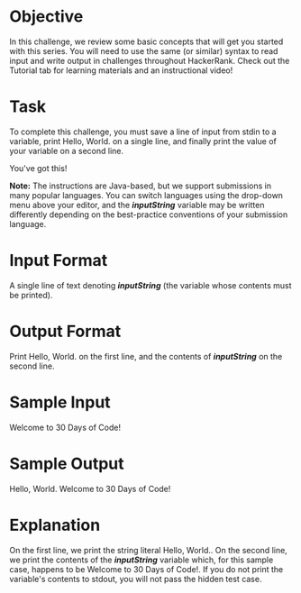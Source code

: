# Objective
In this challenge, we review some basic concepts that will get you started with this series. You will need to use the same (or similar) syntax to read input and write output in challenges throughout HackerRank. Check out the Tutorial tab for learning materials and an instructional video!

# Task
To complete this challenge, you must save a line of input from stdin to a variable, print Hello, World. on a single line, and finally print the value of your variable on a second line.

You've got this!

**Note:** The instructions are Java-based, but we support submissions in many popular languages. You can switch languages using the drop-down menu above your editor, and the _**inputString**_ variable may be written differently depending on the best-practice conventions of your submission language.

# Input Format

A single line of text denoting _**inputString**_ (the variable whose contents must be printed).

# Output Format

Print Hello, World. on the first line, and the contents of _**inputString**_ on the second line.

# Sample Input

Welcome to 30 Days of Code!

# Sample Output

Hello, World. 
Welcome to 30 Days of Code!

# Explanation

On the first line, we print the string literal Hello, World.. On the second line, we print the contents of the _**inputString**_ variable which, for this sample case, happens to be Welcome to 30 Days of Code!. If you do not print the variable's contents to stdout, you will not pass the hidden test case.
